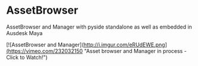 # AssetBrowser
AssetBrowser and Manager with pyside standalone as well as embedded in Ausdesk Maya 


[![AssetBrowser and Manager](http://i.imgur.com/eRUdEWE.png](https://vimeo.com/232032150 "Asset browser and Manager in process - Click to Watch!")
